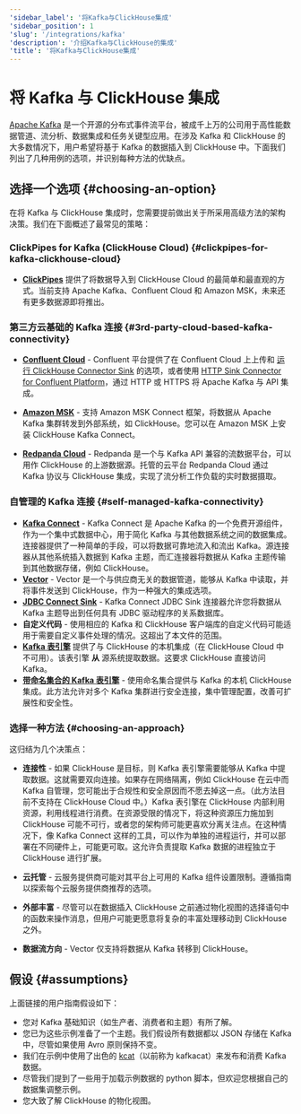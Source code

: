 ```yaml
---
'sidebar_label': '将Kafka与ClickHouse集成'
'sidebar_position': 1
'slug': '/integrations/kafka'
'description': '介绍Kafka与ClickHouse的集成'
'title': '将Kafka与ClickHouse集成'
---
```





# 将 Kafka 与 ClickHouse 集成

[Apache Kafka](https://kafka.apache.org/) 是一个开源的分布式事件流平台，被成千上万的公司用于高性能数据管道、流分析、数据集成和任务关键型应用。在涉及 Kafka 和 ClickHouse 的大多数情况下，用户希望将基于 Kafka 的数据插入到 ClickHouse 中。下面我们列出了几种用例的选项，并识别每种方法的优缺点。

## 选择一个选项 {#choosing-an-option}

在将 Kafka 与 ClickHouse 集成时，您需要提前做出关于所采用高级方法的架构决策。我们在下面概述了最常见的策略：

### ClickPipes for Kafka (ClickHouse Cloud) {#clickpipes-for-kafka-clickhouse-cloud}
* [**ClickPipes**](../clickpipes/kafka.md) 提供了将数据导入到 ClickHouse Cloud 的最简单和最直观的方式。当前支持 Apache Kafka、Confluent Cloud 和 Amazon MSK，未来还有更多数据源即将推出。

### 第三方云基础的 Kafka 连接 {#3rd-party-cloud-based-kafka-connectivity}
* [**Confluent Cloud**](./confluent/index.md) - Confluent 平台提供了在 Confluent Cloud 上上传和 [运行 ClickHouse Connector Sink](./confluent/custom-connector.md) 的选项，或者使用 [HTTP Sink Connector for Confluent Platform](./confluent/kafka-connect-http.md)，通过 HTTP 或 HTTPS 将 Apache Kafka 与 API 集成。

* [**Amazon MSK**](./msk/index.md) - 支持 Amazon MSK Connect 框架，将数据从 Apache Kafka 集群转发到外部系统，如 ClickHouse。您可以在 Amazon MSK 上安装 ClickHouse Kafka Connect。

* [**Redpanda Cloud**](https://cloud.redpanda.com/) - Redpanda 是一个与 Kafka API 兼容的流数据平台，可以用作 ClickHouse 的上游数据源。托管的云平台 Redpanda Cloud 通过 Kafka 协议与 ClickHouse 集成，实现了流分析工作负载的实时数据摄取。

### 自管理的 Kafka 连接 {#self-managed-kafka-connectivity}
* [**Kafka Connect**](./kafka-clickhouse-connect-sink.md) - Kafka Connect 是 Apache Kafka 的一个免费开源组件，作为一个集中式数据中心，用于简化 Kafka 与其他数据系统之间的数据集成。连接器提供了一种简单的手段，可以将数据可靠地流入和流出 Kafka。源连接器从其他系统插入数据到 Kafka 主题，而汇连接器将数据从 Kafka 主题传输到其他数据存储，例如 ClickHouse。
* [**Vector**](./kafka-vector.md) - Vector 是一个与供应商无关的数据管道，能够从 Kafka 中读取，并将事件发送到 ClickHouse，作为一种强大的集成选项。
* [**JDBC Connect Sink**](./kafka-connect-jdbc.md) - Kafka Connect JDBC Sink 连接器允许您将数据从 Kafka 主题导出到任何具有 JDBC 驱动程序的关系数据库。
* **自定义代码** - 使用相应的 Kafka 和 ClickHouse 客户端库的自定义代码可能适用于需要自定义事件处理的情况。这超出了本文件的范围。
* [**Kafka 表引擎**](./kafka-table-engine.md) 提供了与 ClickHouse 的本机集成（在 ClickHouse Cloud 中不可用）。该表引擎 **从** 源系统提取数据。这要求 ClickHouse 直接访问 Kafka。
* [**带命名集合的 Kafka 表引擎**](./kafka-table-engine-named-collections.md) - 使用命名集合提供与 Kafka 的本机 ClickHouse 集成。此方法允许对多个 Kafka 集群进行安全连接，集中管理配置，改善可扩展性和安全性。

### 选择一种方法 {#choosing-an-approach}
这归结为几个决策点：

* **连接性** - 如果 ClickHouse 是目标，则 Kafka 表引擎需要能够从 Kafka 中提取数据。这就需要双向连接。如果存在网络隔离，例如 ClickHouse 在云中而 Kafka 自管理，您可能出于合规性和安全原因而不愿去掉这一点。（此方法目前不支持在 ClickHouse Cloud 中。）Kafka 表引擎在 ClickHouse 内部利用资源，利用线程进行消费。在资源受限的情况下，将这种资源压力施加到 ClickHouse 可能不可行，或者您的架构师可能更喜欢分离关注点。在这种情况下，像 Kafka Connect 这样的工具，可以作为单独的进程运行，并可以部署在不同硬件上，可能更可取。这允许负责提取 Kafka 数据的进程独立于 ClickHouse 进行扩展。

* **云托管** - 云服务提供商可能对其平台上可用的 Kafka 组件设置限制。遵循指南以探索每个云服务提供商推荐的选项。

* **外部丰富** - 尽管可以在数据插入 ClickHouse 之前通过物化视图的选择语句中的函数来操作消息，但用户可能更愿意将复杂的丰富处理移动到 ClickHouse 之外。

* **数据流方向** - Vector 仅支持将数据从 Kafka 转移到 ClickHouse。

## 假设 {#assumptions}

上面链接的用户指南假设如下：

* 您对 Kafka 基础知识（如生产者、消费者和主题）有所了解。
* 您已为这些示例准备了一个主题。我们假设所有数据都以 JSON 存储在 Kafka 中，尽管如果使用 Avro 原则保持不变。
* 我们在示例中使用了出色的 [kcat](https://github.com/edenhill/kcat)（以前称为 kafkacat）来发布和消费 Kafka 数据。
* 尽管我们提到了一些用于加载示例数据的 python 脚本，但欢迎您根据自己的数据集调整示例。
* 您大致了解 ClickHouse 的物化视图。
